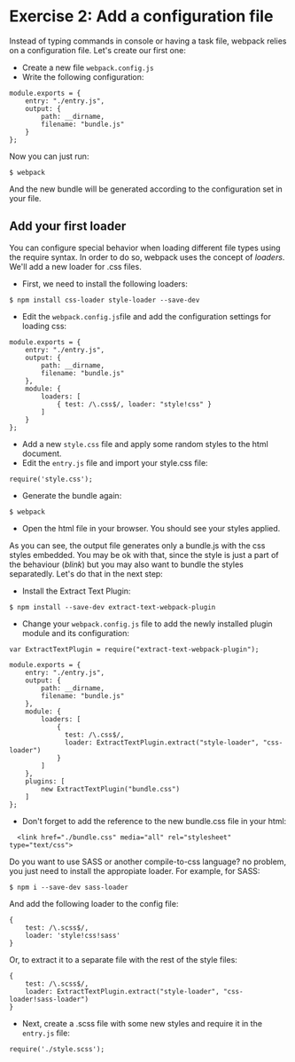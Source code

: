 # Exercise 2: Add a configuration file

Instead of typing commands in console or having a task file, webpack relies on a configuration file. Let's create our first one:

- Create a new file `webpack.config.js`
- Write the following configuration:
```
module.exports = {
    entry: "./entry.js",
    output: {
        path: __dirname,
        filename: "bundle.js"
    }
};
```
Now you can just run:
```
$ webpack
```

And the new bundle will be generated according to the configuration set in your file.

## Add your first loader
You can configure special behavior when loading different file types using the require syntax. In order to do so, webpack uses the concept of *loaders*. We'll add a new loader for .css files.

- First, we need to install the following loaders:
```
$ npm install css-loader style-loader --save-dev
```

- Edit the `webpack.config.js`file and add the configuration settings for loading css:
```
module.exports = {
    entry: "./entry.js",
    output: {
        path: __dirname,
        filename: "bundle.js"
    },
    module: {
        loaders: [
            { test: /\.css$/, loader: "style!css" }
        ]
    }
};
```
- Add a new `style.css` file and apply some random styles to the html document.
- Edit the `entry.js` file and import your style.css file:
```
require('style.css');
```
- Generate the bundle again:
```
$ webpack
```
- Open the html file in your browser. You should see your styles applied.

As you can see, the output file generates only a bundle.js with the css styles embedded. You may be ok with that, since the style is just a part of the behaviour (*blink*) but you may also want to bundle the styles separatedly. Let's do that in the next step:
- Install the Extract Text Plugin:
```
$ npm install --save-dev extract-text-webpack-plugin
```
- Change your `webpack.config.js` file to add the newly installed plugin module and its configuration:
```
var ExtractTextPlugin = require("extract-text-webpack-plugin");

module.exports = {
    entry: "./entry.js",
    output: {
        path: __dirname,
        filename: "bundle.js"
    },
    module: {
        loaders: [
            { 
              test: /\.css$/,
              loader: ExtractTextPlugin.extract("style-loader", "css-loader") 
            }
        ]
    },
    plugins: [
        new ExtractTextPlugin("bundle.css")
    ]
};
```
- Don't forget to add the reference to the new bundle.css file in your html:
```
  <link href="./bundle.css" media="all" rel="stylesheet" type="text/css">
```

Do you want to use SASS or another compile-to-css language? no problem, you just need to install the appropiate loader. For example, for SASS:
```
$ npm i --save-dev sass-loader
```
And add the following loader to the config file:
```
{
    test: /\.scss$/,
    loader: 'style!css!sass'
}
```
Or, to extract it to a separate file with the rest of the style files:
```
{
    test: /\.scss$/,
    loader: ExtractTextPlugin.extract("style-loader", "css-loader!sass-loader")
}
```
- Next, create a .scss file with some new styles and require it in the `entry.js` file:
```
require('./style.scss');
```


